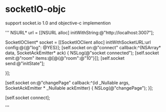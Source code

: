 # socketIO-objc
support socket.io 1.0 and objective-c implemention


'''
NSURL* url = [[NSURL alloc] initWithString:@"http://localhost:3007"];

SocketIOClient* socket = [[SocketIOClient alloc] initWithSocketURL:url config:@{@"log": @YES}];
[self.socket on:@"connect" callback:^(NSArray* data, SocketAckEmitter* ack) {
    NSLog(@"socket connected");
    [self.socket emit:@"room" items:@[@{@"room":@"10"}]];
    [self.socket send:@"initState"];

}];

[self.socket on:@"changePage" callback:^(id  _Nullable args, SocketAckEmitter * _Nullable ackEmitter) {
    NSLog(@"changePage");
}];

[self.socket connect];

'''
